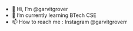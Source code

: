 - 👋 Hi, I’m @garvitgrover
- 🌱 I’m currently learning BTech CSE
- 📫 How to reach me : Instagram @garvitgroverr

<!---
garvitgrover/garvitgrover is a ✨ special ✨ repository because its `README.md` (this file) appears on your GitHub profile.
You can click the Preview link to take a look at your changes.
--->
